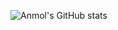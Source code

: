 ![Anmol's GitHub stats](https://github-readme-stats.vercel.app/api?username=Anmoldh&hide=issues,prs,stars&count_private=true&show_icons=true)
